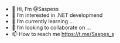 - 👋 Hi, I’m @Saspess
- 👀 I’m interested in .NET developmend
- 🌱 I’m currently learning ...
- 💞️ I’m looking to collaborate on ...
- 📫 How to reach me https://t.me/Saspes_s

<!---
Saspess/Saspess is a ✨ special ✨ repository because its `README.md` (this file) appears on your GitHub profile.
You can click the Preview link to take a look at your changes.
--->
